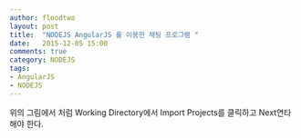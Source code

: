 ```yaml
---
author: floodtwo
layout: post
title:  "NODEJS AngularJS 를 이용한 채팅 프로그램 "
date:   2015-12-05 15:00
comments: true
category: NODEJS 
tags: 
- AngularJS
- NODEJS
---
```


 
 위의 그림에서 처럼 Working Directory에서 Import Projects를 클릭하고 Next연타 해야 한다.
 
